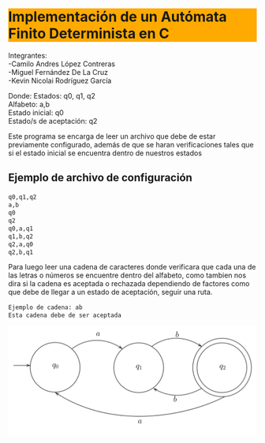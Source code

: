 # <div style='background: #fa0'>Implementación de un Autómata Finito Determinista en C </div>

Integrantes: <br>
-Camilo Andres López Contreras <br>
-Miguel Fernández De La Cruz <br>
-Kevin Nicolai Rodríguez García <br>

Donde:
Estados: q0, q1, q2 <br>
Alfabeto: a,b <br>
Estado inicial: q0 <br>
Estado/s de aceptación: q2 <br>

Este programa se encarga de leer un archivo que debe de estar previamente configurado, además de que se haran verificaciones tales que si el estado inicial se encuentra dentro de nuestros estados<br>
## Ejemplo de archivo de configuración

```plaintext
q0,q1,q2
a,b
q0
q2
q0,a,q1
q1,b,q2
q2,a,q0
q2,b,q1
```
Para luego leer una cadena de caracteres donde verificara que cada una de las letras o números se encuentre dentro del alfabeto, como tambien nos dira si la cadena es aceptada o rechazada dependiendo de factores como que debe de llegar a un estado de aceptación, seguir una ruta. <br>


 ```plaintext
Ejemplo de cadena: ab
Esta cadena debe de ser aceptada
```

![Grafo TikZ](afd.svg)
